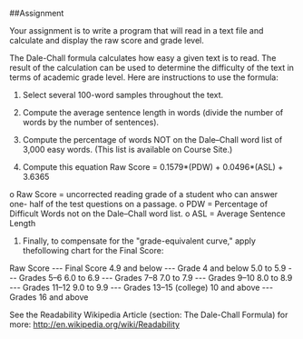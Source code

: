 ##Assignment 

Your assignment is to write a program that will read in a text file and calculate and display the raw score and grade level.

The Dale-Chall formula calculates how easy a given text is to read. The result of the calculation can be used to determine the difficulty of the text in terms of academic grade level. Here are instructions to use the formula:

1. Select several 100-word samples throughout the text.

2. Compute the average sentence length in words (divide the number of words by
the number of sentences).

3. Compute the percentage of words NOT on the Dale–Chall word list of 3,000 easy
words. (This list is available on Course Site.)

4. Compute this equation
Raw Score = 0.1579*(PDW) + 0.0496*(ASL) + 3.6365

o Raw Score = uncorrected reading grade of a student who can answer one- half of the test questions on a passage.
o PDW = Percentage of Difficult Words not on the Dale–Chall word list. 
o ASL = Average Sentence Length
1. Finally, to compensate for the "grade-equivalent curve," apply thefollowing chart for the Final Score:

Raw Score --- Final Score
4.9 and below --- Grade 4 and below 
5.0 to 5.9 --- Grades 5–6
6.0 to 6.9 --- Grades 7–8
7.0 to 7.9 --- Grades 9–10
8.0 to 8.9 --- Grades 11–12
9.0 to 9.9 --- Grades 13–15 (college) 
10 and above --- Grades 16 and above

See the Readability Wikipedia Article (section: The Dale-Chall Formula) for more:
http://en.wikipedia.org/wiki/Readability